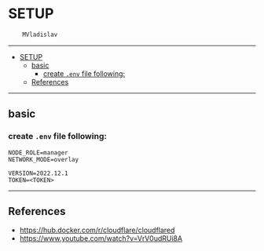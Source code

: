 # SETUP

```sh
    MVladislav
```

---

- [SETUP](#setup)
  - [basic](#basic)
    - [create `.env` file following:](#create-env-file-following)
  - [References](#references)

---

## basic

### create `.env` file following:

```env
NODE_ROLE=manager
NETWORK_MODE=overlay

VERSION=2022.12.1
TOKEN=<TOKEN>
```

---

## References

- <https://hub.docker.com/r/cloudflare/cloudflared>
- <https://www.youtube.com/watch?v=VrV0udRUi8A>

